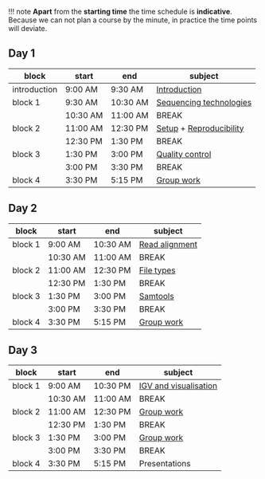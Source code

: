 

!!! note
    **Apart** from the **starting time** the time schedule is **indicative**. Because we can not plan a course by the minute, in practice the time points will deviate. 

## Day 1

| block   	| start    	| end      	| subject                        	|
|---------	|----------	|----------	|--------------------------------	|
| introduction 	| 9:00 AM  	| 9:30 AM 	| [Introduction](day1/intro.md) |
| block 1 	| 9:30 AM  	| 10:30 AM 	| [Sequencing technologies](day1/sequencing_technologies.md) |
|         	| 10:30 AM 	| 11:00 AM 	| BREAK                          	|
| block 2 	| 11:00 AM 	| 12:30 PM 	| [Setup](day1/server_login.md) + [Reproducibility](day1/reproducibility.md)	     |
|         	| 12:30 PM 	| 1:30 PM  	| BREAK                          	|
| block 3 	| 1:30 PM  	| 3:00 PM  	| [Quality control](day1/quality_control.md)              	 |
|         	| 3:00 PM  	| 3:30 PM  	| BREAK                          	|
| block 4 	| 3:30 PM  	| 5:15 PM  	| [Group work](group_work.md)                   |

## Day 2

| block   	| start    	| end      	| subject                             	|
|---------	|----------	|----------	|-------------------------------------	|
| block 1 	| 9:00 AM  	| 10:30 AM 	| [Read alignment](day2/read_alignment.md)	|
|         	| 10:30 AM 	| 11:00 AM 	| BREAK                               	|
| block 2 	| 11:00 AM 	| 12:30 PM 	| [File types](day2/file_types.md)              	|
|         	| 12:30 PM 	| 1:30 PM  	| BREAK                               	|
| block 3 	| 1:30 PM  	| 3:00 PM  	| [Samtools](day2/samtools.md)  |
|         	| 3:00 PM  	| 3:30 PM  	| BREAK                               	|
| block 4 	| 3:30 PM  	| 5:15 PM  	| [Group work](group_work.md)	|

## Day 3

| block 	| start   	| end     	| subject       	|
|-------	|---------	|---------	|---------------	|
| block 1   | 9:00 AM 	| 10:30 PM 	|  [IGV and visualisation](day3/igv_visualisation.md)    	|
|           | 10:30 AM 	| 11:00 AM 	| BREAK                               	|
| block 2  	| 11:00 AM 	| 12:30 PM 	| [Group work](group_work.md)       	|
|           | 12:30 PM 	| 1:30 PM  	| BREAK                               	|
| block 3 	| 1:30 PM  	| 3:00 PM  	| [Group work](group_work.md)     |
|         	| 3:00 PM  	| 3:30 PM  	| BREAK                               	|
| block 4  	| 3:30 PM 	| 5:15 PM 	| Presentations 	|
